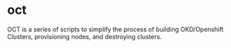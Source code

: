 # oct
OCT is a series of scripts to simplify the process of building OKD/Openshift Clusters, provisioning nodes, and destroying clusters. 
